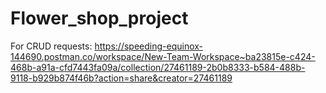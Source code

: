 # Flower_shop_project
For CRUD requests: https://speeding-equinox-144690.postman.co/workspace/New-Team-Workspace~ba23815e-c424-468b-a91a-cfd7443fa09a/collection/27461189-2b0b8333-b584-488b-9118-b929b874f46b?action=share&creator=27461189
